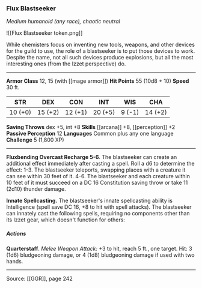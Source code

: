 ### Flux Blastseeker
_Medium humanoid (any race), chaotic neutral_

![[Flux Blastseeker token.png]]

While chemisters focus on inventing new tools, weapons, and other devices for the guild to use, the role of a blastseeker is to put those devices to work. Despite the name, not all such devices produce explosions, but all the most interesting ones (from the Izzet perspective) do.






---

**Armor Class** 12, 15 (with [[mage armor]])
**Hit Points** 55 (10d8 + 10)
**Speed** 30 ft.

| STR     | DEX     | CON     | INT     | WIS     | CHA     |
|---------|---------|---------|---------|---------|---------|
| 10 (+0) | 15 (+2) | 12 (+1) | 20 (+5) | 9 (-1) | 14 (+2) |

**Saving Throws** dex +5, int +8
**Skills** [[arcana]] +8, [[perception]] +2
**Passive Perception** 12
**Languages** Common plus any one language
**Challenge** 5 (1,800 XP)

---

**Fluxbending Overcast Recharge 5-6**. The blastseeker can create an additional effect immediately after casting a spell. Roll a d6 to determine the effect: 1-3. The blastseeker teleports, swapping places with a creature it can see within 30 feet of it. 4-6. The blastseeker and each creature within 10 feet of it must succeed on a DC 16 Constitution saving throw or take 11 (2d10) thunder damage.

**Innate Spellcasting.** The blastseeker's innate spellcasting ability is Intelligence (spell save DC 16, +8 to hit with spell attacks). The blastseeker can innately cast the following spells, requiring no components other than its Izzet gear, which doesn't function for others:

##### Actions
**Quarterstaff**. _Melee Weapon Attack:_ +3 to hit, reach 5 ft., one target. Hit: 3 (1d6) bludgeoning damage, or 4 (1d8) bludgeoning damage if used with two hands.


---

Source: [[GGR]], page 242